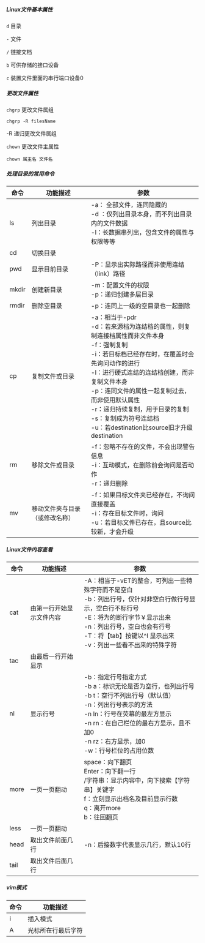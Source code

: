 ##### Linux文件基本属性

`d`	目录

`-`     文件

`/` 	链接文档

`b` 	可供存储的接口设备

`c`	装置文件里面的串行端口设备0

##### 更改文件属性

`chgrp` 	更改文件属组

```shell
chgrp -R filesName
```

-R 递归更改文件属组

`chown` 	更改文件主属性

```shell
chown 属主名 文件名
```

##### 处理目录的常用命令

| 命令  | 功能描述                       | 参数                                                         |
| ----- | ------------------------------ | ------------------------------------------------------------ |
| ls    | 列出目录                       | -a： 全部文件，连同隐藏的<br />-d ：仅列出目录本身，而不列出目录内的文件数据<br />-l：长数据串列出，包含文件的属性与权限等等 |
| cd    | 切换目录                       |                                                              |
| pwd   | 显示目前目录                   | -P：显示出实际路径而非使用连结（link）路径                   |
| mkdir | 创建新目录                     | -m：配置文件的权限<br />-p：递归创建多层目录                 |
| rmdir | 删除空目录                     | -p：连同上一级的空目录也一起删除                             |
| cp    | 复制文件或目录                 | -a：相当于-pdr<br />-d：若来源档为连结档的属性，则复制连接档属性而非文件本身<br />-f：强制复制<br />-i：若目标档已经存在时，在覆盖时会先询问动作的进行<br />-l：进行硬式连结的连结档创建，而非复制文件本身<br />-p：连同文件的属性一起复制过去，而非使用默认属性<br />-r：递归持续复制，用于目录的复制<br />-s：复制成为符号连结档<br />-u：若destination比source旧才升级destination |
| rm    | 移除文件或目录                 | -f：忽略不存在的文件，不会出现警告信息<br />-i：互动模式，在删除前会询问是否动作<br />-r：递归删除 |
| mv    | 移动文件夹与目录（或修改名称） | -f：如果目标文件夹已经存在，不询问直接覆盖<br />-i：存在目标文件时，询问<br />-u：若目标文件已存在，且source比较新，才会升级<br /> |



##### Linux文件内容查看

| 命令 | 功能描述                 | 参数                                                         |
| ---- | ------------------------ | ------------------------------------------------------------ |
| cat  | 由第一行开始显示文件内容 | -A：相当于-vET的整合，可列出一些特殊字符而不是空白<br />-b：列出行号，仅针对非空白行做行号显示，空白行不标行号<br />-E：将为的断行字节￥显示出来<br />-n：列出行号，空白也会有行号<br />-T：将【tab】按键以^I 显示出来<br />-v：列出一些看不出来的特殊字符 |
| tac  | 由最后一行开始显示       |                                                              |
| nl   | 显示行号                 | -b：指定行号指定方式<br />-b a：标识无论是否为空行，也列出行号<br />-b t：空行不列出行号（默认值）<br />-n：列出行号表示的方法<br />-n ln：行号在荧幕的最左方显示<br />-n rn：在自己栏位的最右方显示，且不加0<br />-n rz：右方显示，加0<br />-w：行号栏位的占用位数 |
| more | 一页一页翻动             | space：向下翻页<br />Enter：向下翻一行<br />/字符串：显示内容中，向下搜索【字符串】关键字<br />f：立刻显示出档名及目前显示行数<br />q：离开more<br />b：往回翻页 |
| less | 一页一页翻动             |                                                              |
| head | 取出文件前面几行         | -n：后接数字代表显示几行，默认10行                           |
| tail | 取出文件后面几行         |                                                              |

##### vim模式
| 命令  | 功能描述                       | 
| ----- | ------------------------------ | 
| i  | 插入模式                      | 
| A | 光标所在行最后字符                   | 
